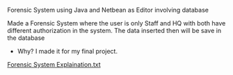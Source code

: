 Forensic System using Java and Netbean as Editor involving database

Made a Forensic System where the user is only Staff and HQ with both have different authorization in the system. The data inserted then will be save in the database

- Why? I made it for my final project.
  
[Forensic System Explaination.txt](https://github.com/user-attachments/files/18115308/Forensic.System.Explaination.txt)
